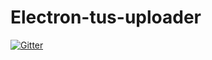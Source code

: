 # Electron-tus-uploader

[![Gitter](https://badges.gitter.im/Electron-tus-uploader/Lobby.svg)](https://gitter.im/Electron-tus-uploader/Lobby?utm_source=badge&utm_medium=badge&utm_campaign=pr-badge&utm_content=badge)